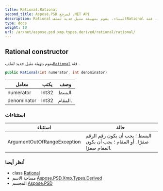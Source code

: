 ```yaml
---
title: Rational.Rational
second_title: Aspose.PSD لمرجع .NET API
description: Rational البناء. يقوم بتهيئة مثيل جديد لملفRational فئة .
type: docs
weight: 10
url: /ar/net/aspose.psd.xmp.types.derived/rational/rational/
---
```

## Rational constructor

يقوم بتهيئة مثيل جديد لملف[`Rational`](../) فئة .

```csharp
public Rational(int numerator, int denominator)
```

| معامل | يكتب | وصف |
| --- | --- | --- |
| numerator | Int32 | البسط. |
| denominator | Int32 | المقام. |

### استثناءات

| استثناء | حالة |
| --- | --- |
| ArgumentOutOfRangeException | البسط ؛ يجب أن يكون رقم الرقم صفرًا . أو المقام ؛ يجب أن يكون المقام صفرًا. |

### أنظر أيضا

* class [Rational](../)
* مساحة الاسم [Aspose.PSD.Xmp.Types.Derived](../../rational/)
* المجسم [Aspose.PSD](../../../)


